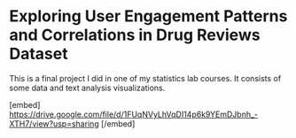 # Exploring User Engagement Patterns and Correlations in Drug Reviews Dataset
This is a final project I did in one of my statistics lab courses. It consists of some data and text analysis visualizations.


[embed] https://drive.google.com/file/d/1FUqNVyLhVqDI14p6k9YEmDJbnh_-XTH7/view?usp=sharing [/embed]
